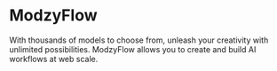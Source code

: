 # ModzyFlow

With thousands of models to choose from, unleash your creativity with unlimited possibilities. ModzyFlow allows you to create and build AI workflows at web scale.
